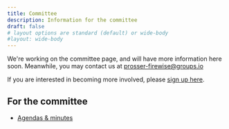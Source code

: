 ```yaml
---
title: Committee
description: Information for the committee
draft: false
# layout options are standard (default) or wide-body
#layout: wide-body
---
```


We're working on the committee page, and will have more information
here soon. Meanwhile, you may contact us at prosser-firewise@groups.io

If you are interested in becoming more involved, please [sign up here](/sign-up).

<!--
The committee currently consists of

- Person 1 (Chair)
- Person 2 (Treasurer)
- Person 3 (Co-Chair)
- Person 4 (Ex-officio NFPA)
...
-->

## For the committee

- [Agendas & minutes](https://drive.google.com/drive/u/1/folders/1w3z2WTHaffZb5t-m2W0KuHXM32jtX5mX)
